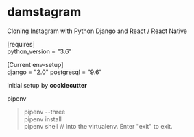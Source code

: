 # damstagram   

Cloning Instagram with Python Django and React / React Native   

[requires]    
python_version = "3.6"

[Current env-setup]     
django = "2.0"
postgresql = "9.6"

initial setup by **cookiecutter**   

pipenv
> pipenv --three   
> pipenv install <package name>   
> pipenv shell  // into the virtualenv. Enter "exit" to exit.   